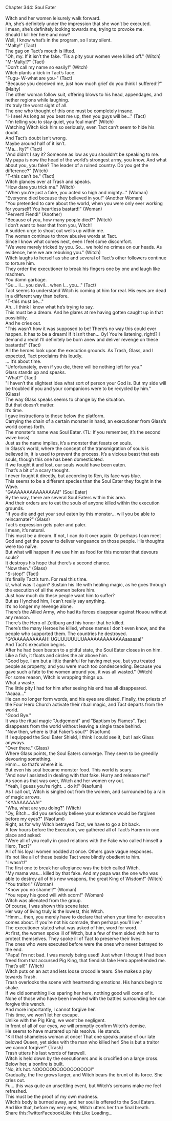 <br/>
Chapter 344: Soul Eater<br/>
<br/>
Witch and her women leisurely walk forward.<br/>
Ah, she’s definitely under the impression that she won’t be executed.<br/>
I mean, she’s definitely looking towards me, trying to provoke me.<br/>
Should I kill her here and now?<br/>
Well, I know what’s in the program, so I stay silent.<br/>
"Malty!" (Tact)<br/>
The gag on Tact’s mouth is lifted.<br/>
"Oh, my. If it isn’t the fake. ‘Tis a pity your women were killed off." (Witch)<br/>
"M-Malty!?" (Tact)<br/>
"Don’t call my name so easily!" (Witch)<br/>
Witch plants a kick in Tact’s face.<br/>
"Fugu- W-what are you-" (Tact)<br/>
"Because you deceived me, just how much grief do you think I suffered!?" (Malty)<br/>
The other woman follow suit, offering blows to his head, appendages, and nether regions while laughing.<br/>
It’s truly the worst sight of all.<br/>
The one who thought of this one must be completely insane.<br/>
"I-I see! As long as you beat me up, then you guys will be…" (Tact)<br/>
"I’m telling you to stay quiet, you foul man!" (Witch)<br/>
Watching Witch kick him so seriously, even Tact can’t seem to hide his doubt.<br/>
And Tact’s doubt isn’t wrong.<br/>
Maybe around half of it isn’t.<br/>
"Ma… lty?" (Tact)<br/>
"And didn’t I say it? Someone as low as you shouldn’t be speaking to me.  My papa is now the head of the world’s strongest army, you know. And what about you, you fake? The leader of a ruined country. Do you get the difference?" (Witch)<br/>
"T-this can’t be." (Tact)<br/>
Witch glances over at Trash and speaks.<br/>
"How dare you trick me." (Witch)<br/>
"When you’re just a fake, you acted so high and mighty…" (Woman)<br/>
"Everyone died because they believed in you!" (Another Woman)<br/>
"You pretended to care about the world, when you were only ever working for yourself! You heartless bastard!" (Woman)<br/>
"Pervert! Fiend!" (Another)<br/>
"Because of you, how many people died?" (Witch)<br/>
I don’t want to hear that from you, Witch!<br/>
A sudden urge to shout out wells up within me.<br/>
The woman continue to throw abusive words at Tact.<br/>
Since I know what comes next, even I feel some discomfort.<br/>
"We were merely tricked by you. So… we hold no crimes on our heads. As evidence, here we are rebuking you." (Witch)<br/>
Witch laughs to herself as she and several of Tact’s other followers continue to torture him.<br/>
They order the executioner to break his fingers one by one and laugh like madmen.<br/>
You damn garbage.<br/>
"Gu… ii… you devil… when I… you…" (Tact)<br/>
Tact seems to understand Witch is coming at him for real. His eyes are dead in a different way than before.<br/>
"T-this must be…"<br/>
Ah… I think I know what he’s trying to say.<br/>
This must be a dream. And he glares at me having gotten caught up in that possibility.<br/>
And he cries out.<br/>
"This wasn’t how it was supposed to be! There’s no way this could ever happen. It has to be a dream! If it isn’t then… Oy! You’re listening, right!? I demand a redo! I’ll definitely be born anew and deliver revenge on these bastards!" (Tact)<br/>
All the heroes look upon the execution grounds. As Trash, Glass, and I expected, Tact proclaims this loudly.<br/>
… It’s about time.<br/>
"Unfortunately, even if you die, there will be nothing left for you."<br/>
Glass stands up and speaks.<br/>
"What?" (Tact)<br/>
"I haven’t the slightest idea what sort of person your God is. But my side will be troubled if you and your companions were to be recycled by him." (Glass)<br/>
The way Glass speaks seems to change by the situation.<br/>
But that doesn’t matter.<br/>
It’s time.<br/>
I gave instructions to those below the platform.<br/>
Carrying the chain of a certain monster in hand, an executioner from Glass’s world comes forth.<br/>
The monster’s name was Soul Eater. (TL: If you remember, it’s the second wave boss)<br/>
Just as the name implies, it’s a monster that feasts on souls.<br/>
In Glass’s world, where the concept of the transmigration of souls is believed in, it is used to prevent the process. It’s a vicious beast that eats souls, though this one has been domesticated.<br/>
If we fought it and lost, our souls would have been eaten.<br/>
That’s a bit of a scary thought.<br/>
I never fought it directly, but according to Ren, its face was blue.<br/>
This seems to be a different species than the Soul Eater they fought in the Wave.<br/>
"GAAAAAAAAAAAAAAA!" (Soul Eater)<br/>
By the way, there are several Soul Eaters within this area.<br/>
And their orders are to eat the souls of anyone killed within the execution grounds.<br/>
"If you die and get your soul eaten by this monster… will you be able to reincarnate?" (Glass)<br/>
Tact’s expression gets paler and paler.<br/>
I mean, it’s natural.<br/>
This must be a dream. If not, I can do it over again. Or perhaps I can meet God and get the power to deliver vengeance on those people. His thoughts were too naïve.<br/>
But what will happen if we use him as food for this monster that devours souls?<br/>
It destroys his hope that there’s a second chance.<br/>
"Now then." (Glass)<br/>
"S-stop!" (Tact)<br/>
It’s finally Tact’s turn. For real this time.<br/>
U, what was it again? Sustain his life with healing magic, as he goes through the execution of all the women before him.<br/>
Just how much do these people want him to suffer?<br/>
But as I lynched him, I can’t really say anything.<br/>
It’s no longer my revenge alone.<br/>
There’s the Allied Army, who had its forces disappear against Houou without any reason.<br/>
There’s the Hero of Zeltburg and his honor that he killed.<br/>
There’s the many Heroes he killed, whose names I don’t even know, and the people who supported them. The countries he destroyed.<br/>
"GYAAAAAAAAAAH! UGUUUUUUUUAAAAAAAAAAAAAaaaaaa!"<br/>
And Tact’s execution begins.<br/>
After he had been beaten to a pitiful state, the Soul Eater closes in on him. Like a fish, it floats and circles the air above him.<br/>
"Good bye. I am but a little thankful for having met you, but you treated people as property, and you were much too condescending. Because you gave such a fate to the women around you, it was all wasted." (Witch)<br/>
For some reason, Witch is wrapping things up.<br/>
What a waste.<br/>
The little pity I had for him after seeing his end has all disappeared.<br/>
"Aaaaa…"<br/>
He can no longer form words, and his eyes are dilated. Finally, the priests of the Four Hero Church activate their ritual magic, and Tact departs from the world.<br/>
"Good Bye."<br/>
It was the ritual magic "Judgement" and "Baptism by Flames". Tact disappears from the world without leaving a single trace behind.<br/>
"Now then, where is that Faker’s soul?" (Naofumi)<br/>
If I equipped the Soul Eater Shield, I think I could see it, but I ask Glass anyways.<br/>
"Over there." (Glass)<br/>
Where Glass points, the Soul Eaters converge. They seem to be greedily devouring something.<br/>
Hmm… so that’s where it is.<br/>
But even his soul became monster food. This world is scary.<br/>
"And now I assisted in dealing with that fake. Hurry and release me!"<br/>
As soon as that was over, Witch and her women cry out.<br/>
"Yeah, I guess you’re right. .. do it!" (Naofumi)<br/>
As I call out, Witch is singled out from the women, and surrounded by a rain of magic arrows.<br/>
"KYAAAAAAAA!"<br/>
"Wha, what are you doing?" (Witch)<br/>
"Oy, Bitch… did you seriously believe your existence would be forgiven before my eyes?" (Naofumi)<br/>
Right, as for why Witch betrayed Tact, we have to go a bit back.<br/>
A few hours before the Execution, we gathered all of Tact’s Harem in one place and asked:<br/>
"Were all of you really in good relations with the Fake who called himself a Hero, Tact?"<br/>
All of his loyal women nodded at once. Others gave vague responses.<br/>
It’s not like all of those beside Tact were blindly obedient to him.<br/>
"I wasn’t!"<br/>
The first one to break her allegiance was the bitch called Witch.<br/>
"My mama was… killed by that fake. And my papa was the one who was able to destroy all of his new weapons, the great King of Wisdom!" (Witch)<br/>
"You traitor!" (Woman)<br/>
"Know you no shame!?" (Woman)<br/>
"You repay his good will with scorn!" (Woman)<br/>
Witch was alienated from the group.<br/>
Of course, I was shown this scene later.<br/>
Her way of living truly is the lowest, this Witch.<br/>
"Hmm… then, you merely have to declare that when your time for execution comes about. If you’re not his comrade, then perhaps you’ll live."<br/>
The executioner stated what was asked of him, word for word.<br/>
At first, the women spoke ill of Witch, but a few of them sided with her to protect themselves. They spoke ill of Tact to preserve their lives.<br/>
The ones who were executed before were the ones who never betrayed to the end.<br/>
"Papa! I’m not bad. I was merely being used! Just when I thought I had been freed from that accursed Pig King, that fiendish fake Hero apprehended me. That’s all!" (Witch)<br/>
Witch puts on an act and lets loose crocodile tears. She makes a play towards Trash.<br/>
Trash overlooks the scene with heartrending emotions. His hands begin to shake.<br/>
If we did something like sparing her here, nothing good will come of it.<br/>
None of those who have been involved with the battles surrounding her can forgive this wench.<br/>
And more importantly, I cannot forgive her.<br/>
This time, we won’t let her escape.<br/>
Unlike with the Pig King, we won’t be negligent.<br/>
In front of all of our eyes, we will promptly confirm Witch’s demise.<br/>
He seems to have mustered up his resolve. He stands.<br/>
"Kill that shameless woman at once! That one speaks praise of our late beloved Queen, yet sides with the man who killed her! She is but a traitor we cannot forgive!" (Trash)<br/>
Trash utters his last words of farewell.<br/>
Witch is held down by the executioners and is crucified on a large cross. Below her, a bonfire is built.<br/>
"No, it’s hot. NOOOOOOOOOOOOOOOO!"<br/>
Gradually, the fire grows larger, and Witch bears the brunt of its force. She cries out.<br/>
Fu… this was quite an unsettling event, but Witch’s screams make me feel refreshed.<br/>
This must be the proof of my own madness.<br/>
Witch’s body is burned away, and her soul is offered to the Soul Eaters.<br/>
And like that, before my very eyes, Witch utters her true final breath.<br/>
Share this:TwitterFacebookLike this:Like Loading... <br/>
